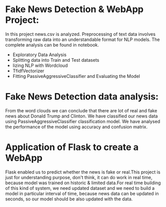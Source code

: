 # Fake News Detection &  WebApp Project:

In this project news.csv is analyzed. Preprocessing of text data involves transforming raw data into an understandable format for NLP models.
The complete analysis can be found in notebook.

* Exploratory Data Analysis
* Splitting data into Train and Test datasets
* lizing NLP with Wordcloud
* TfidfVectorizer
* Fitting PassiveAggressiveClassifier and Evaluating the Model

# Fake News Detection data analysis:

From the word clouds we can conclude that there are lot of real and fake news about Donald Trump and Clinton. We have classified our news data using PassiveAggressiveClassifier classification model. We have analysed the performance of the model using accuracy and confusion matrix.

# Application of Flask to create a WebApp
Flask enabled us to predict whether the news is fake or real.This project is just for understanding purpose, don't think, it can do work in real time, because model was trained on historic & limited data.For real time building of this kind of system, we need updated dataset and we need to build a model in particular interval of time, because news data can be updated in seconds, so our model should be also updated with the data.
